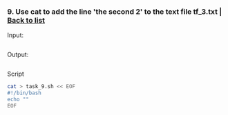 ### <a id='task_9'>9. Use cat to add the line 'the second 2' to the text file tf_3.txt</a>  |  [Back to list](#back_to_list)

Input:
``` bash

```

Output:
```

```

Script
``` bash
cat > task_9.sh << EOF
#!/bin/bash
echo ""
EOF
```
